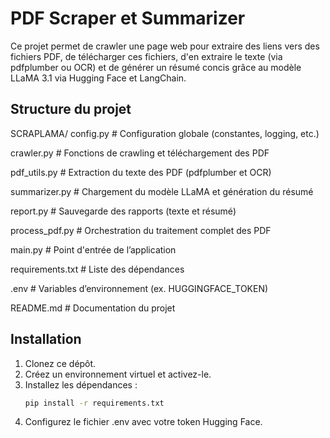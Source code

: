 # PDF Scraper et Summarizer

Ce projet permet de crawler une page web pour extraire des liens vers des fichiers PDF, de télécharger ces fichiers, d'en extraire le texte (via pdfplumber ou OCR) et de générer un résumé concis grâce au modèle LLaMA 3.1 via Hugging Face et LangChain.

## Structure du projet


SCRAPLAMA/
config.py # Configuration globale (constantes, logging, etc.)

crawler.py # Fonctions de crawling et téléchargement des PDF

pdf_utils.py # Extraction du texte des PDF (pdfplumber et OCR)

summarizer.py # Chargement du modèle LLaMA et génération du résumé

report.py # Sauvegarde des rapports (texte et résumé)

process_pdf.py # Orchestration du traitement complet des PDF

main.py # Point d'entrée de l’application

requirements.txt # Liste des dépendances

.env # Variables d’environnement (ex. HUGGINGFACE_TOKEN)

README.md # Documentation du projet

## Installation

1. Clonez ce dépôt.
2. Créez un environnement virtuel et activez-le.
3. Installez les dépendances :
   ```bash
   pip install -r requirements.txt
4. Configurez le fichier .env avec votre token Hugging Face.
